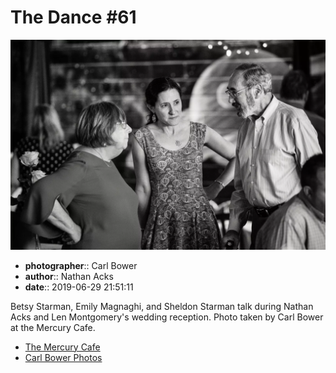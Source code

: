 # The Dance #61

![Betsy Starman, Emily Magnaghi, and Sheldon Starman talk](assets/2019-06-29-set-4-the-dance-61.webp)

* **photographer**:: Carl Bower  
* **author**:: Nathan Acks  
* **date**:: 2019-06-29 21:51:11

Betsy Starman, Emily Magnaghi, and Sheldon Starman talk during Nathan Acks and Len Montgomery's wedding reception. Photo taken by Carl Bower at the Mercury Cafe.

* [The Mercury Cafe](http://mercurycafe.com)
* [Carl Bower Photos](https://carlbowerphotos.com)
